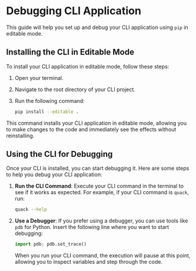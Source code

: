 # Debugging CLI Application

This guide will help you set up and debug your CLI application using `pip` in editable mode.

## Installing the CLI in Editable Mode

To install your CLI application in editable mode, follow these steps:

1. Open your terminal.
2. Navigate to the root directory of your CLI project.
3. Run the following command:

    ```sh
    pip install --editable .
    ```

This command installs your CLI application in editable mode, allowing you to make changes to the code and immediately see the effects without reinstalling.

## Using the CLI for Debugging

Once your CLI is installed, you can start debugging it. Here are some steps to help you debug your CLI application:

1. **Run the CLI Command**: Execute your CLI command in the terminal to see if it works as expected. For example, if your CLI command is `quack`, run:

    ```sh
    quack --help
    ```

3. **Use a Debugger**: If you prefer using a debugger, you can use tools like `pdb` for Python. Insert the following line where you want to start debugging:

    ```python
    import pdb; pdb.set_trace()
    ```

    When you run your CLI command, the execution will pause at this point, allowing you to inspect variables and step through the code.


